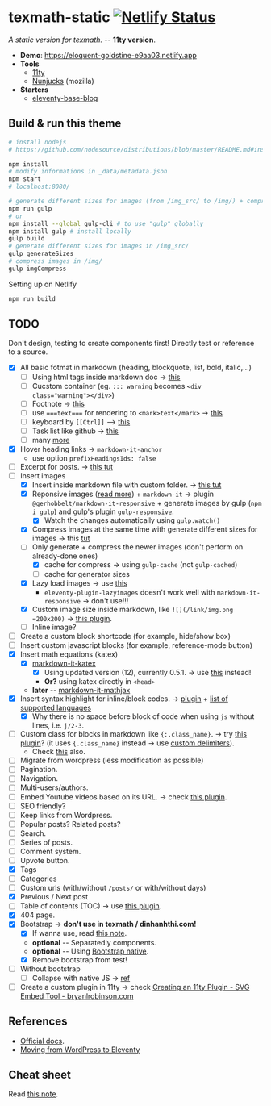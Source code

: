 # texmath-static [![Netlify Status](https://api.netlify.com/api/v1/badges/c187bcca-9464-4b2d-98d3-06982d8c1fe4/deploy-status)](https://app.netlify.com/sites/eloquent-goldstine-e9aa03/deploys)

*A static version for texmath.* -- __11ty version__.

- __Demo__: https://eloquent-goldstine-e9aa03.netlify.app
- **Tools**
  - [11ty](https://www.11ty.dev/)
  - [Nunjucks](https://mozilla.github.io/nunjucks/) (mozilla)
- **Starters**
  - [eleventy-base-blog](https://github.com/11ty/eleventy-base-blog)

## Build & run this theme

``` bash
# install nodejs
# https://github.com/nodesource/distributions/blob/master/README.md#installation-instructions

npm install
# modify informations in _data/metadata.json
npm start
# localhost:8080/

# generate different sizes for images (from /img_src/ to /img/) + compress the images (in /img/)
npm run gulp
# or
npm install --global gulp-cli # to use "gulp" globally
npm install gulp # install locally
gulp build
# generate different sizes for images in /img_src/
gulp generateSizes
# compress images in /img/
gulp imgCompress
```

Setting up on Netlify

``` bash
npm run build
```

## TODO

Don't design, testing to create components first! Directly test or reference to a source.

- [x] All basic fotmat in markdown (heading, blockquote, list, bold, italic,...)
  - [ ] Using html tags inside markdown doc -> [this](https://github.com/markdown-it/markdown-it#init-with-presets-and-options)
  - [ ] Cucstom container (eg. `::: warning` becomes `<div class="warning"></div>`)
  - [ ] Footnote -> [this](https://github.com/markdown-it/markdown-it-footnote)
  - [ ] use `===text===` for rendering to `<mark>text</mark>` -> [this](https://github.com/markdown-it/markdown-it-mark)
  - [ ] keyboard by `[[Ctrl]]` --> [this](https://www.npmjs.com/package/@gerhobbelt/markdown-it-kbd)
  - [ ] Task list like github -> [this](https://www.npmjs.com/package/@hackmd/markdown-it-task-lists)
  - [ ] many [more](https://www.npmjs.com/search?q=keywords%3Amarkdown-it-plugin&page=2&perPage=20)
- [x] Hover heading links ->  `markdown-it-anchor`
  - use option `prefixHeadingsIds: false`
- [ ] Excerpt for posts. -> [this tut](https://www.11ty.dev/docs/data-frontmatter-customize/#example-parse-excerpts-from-content)
- [ ] Insert images
  - [x] Insert inside markdown file with custom folder. -> [this tut](https://jamesdoc.com/blog/2018/rwd-img-11ty/)
  - [x] Reponsive images ([read more](https://developer.mozilla.org/en-US/docs/Learn/HTML/Multimedia_and_embedding/Responsive_images)) + `markdown-it` -> plugin `@gerhobbelt/markdown-it-responsive` + generate images by gulp (`npm i gulp`) and gulp's plugin `gulp-responsive`.
    - [x] Watch the changes automatically using `gulp.watch()`
  - [x] Compress images at the same time with generate different sizes for images -> this [tut](https://www.freecodecamp.org/news/how-to-minify-images-with-gulp-gulp-imagemin-and-boost-your-sites-performance-6c226046e08e/)
  - [ ] Only generate + compress the newer images (don't perform on already-done ones)
    - [x] cache for compress -> using `gulp-cache` (not `gulp-cached`)
    - [ ] cache for generator sizes
  - [x] Lazy load images -> use [this](https://www.npmjs.com/package/markdown-it-image-lazy-loading)
    - `eleventy-plugin-lazyimages` doesn't work well with `markdown-it-responsive` -> don't use!!!
  - [x] Custom image size inside markdown, like `![](/link/img.png =200x200)` -> [this plugin](https://www.npmjs.com/package/markdown-it-imsize).
  - [ ] Inline image?
- [ ] Create a custom block shortcode (for example, hide/show box)
- [ ] Insert custom javascript blocks (for example, reference-mode button)
- [x] Insert math equations (katex)
  - [x] [markdown-it-katex](https://github.com/waylonflinn/markdown-it-katex)
    - [x] Using updated version (12), currently 0.5.1. -> use [this](https://github.com/iktakahiro/markdown-it-katex/) instead!
    - **Or?** using katex directly in `<head>`
  - **later** -- [markdown-it-mathjax](https://github.com/classeur/markdown-it-mathjax)
- [x] Insert syntax highlight for inline/block codes. -> [plugin](https://www.11ty.dev/docs/plugins/syntaxhighlight/) + [list of supported languages](https://prismjs.com/#languages-list)
  - [x] Why there is no space before block of code when using `js` without lines, i.e. `j/2-3`.
- [ ] Custom class for blocks in markdown like `{:.class_name}`. -> try [this plugin](https://www.npmjs.com/package/markdown-it-attrs)? (it uses `{.class_name}` instead -> use [custom delimiters](https://www.npmjs.com/package/markdown-it-attrs#custom-delimiters)).
  - Check [this](https://github.com/11ty/eleventy/issues/697) also.
- [ ] Migrate from wordpress (less modification as possible)
- [ ] Pagination.
- [ ] Navigation.
- [ ] Multi-users/authors.
- [ ] Embed Youtube videos based on its URL. -> check [this plugin](https://www.npmjs.com/package/eleventy-plugin-youtube-embed).
- [ ] SEO friendly?
- [ ] Keep links from Wordpress.
- [ ] Popular posts? Related posts?
- [ ] Search.
- [ ] Series of posts.
- [ ] Comment system.
- [ ] Upvote button.
- [x] Tags
- [ ] Categories
- [ ] Custom urls (with/without `/posts/` or with/without days)
- [x] Previous / Next post
- [ ] Table of contents (TOC) -> use [this plugin](https://www.npmjs.com/package/eleventy-plugin-toc).
- [x] 404 page.
- [x] Bootstrap -> **don't use in texmath / dinhanhthi.com!**
  - [x] If wanna use, read [this note](https://dinhanhthi.com/11ty-nunjucks#bootstrap--11ty).
  - **optional** -- Separatedly components.
  - **optional** -- Using [Bootstrap native](https://thednp.github.io/bootstrap.native/).
  - [x] Remove bootstrap from test!
- [ ] Without bootstrap
  - [ ] Collapse with native JS -> [ref](https://medium.com/dailyjs/mimicking-bootstraps-collapse-with-vanilla-javascript-b3bb389040e7)
- [ ] Create a custom plugin in 11ty -> check [Creating an 11ty Plugin - SVG Embed Tool - bryanlrobinson.com](https://bryanlrobinson.com/blog/creating-11ty-plugin-embed-svg-contents/)

## 

## References

- [Official docs](https://www.11ty.dev/docs/).
- [Moving from WordPress to Eleventy](https://www.mattnortham.com/blog/2020/moving-from-wordpress-to-eleventy/#handling-images)

## Cheat sheet

Read [this note](https://dinhanhthi.com/11ty-nunjucks).
